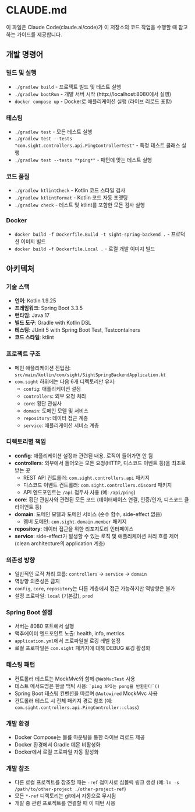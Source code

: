 # CLAUDE.md

이 파일은 Claude Code(claude.ai/code)가 이 저장소의 코드 작업을 수행할 때 참고하는 가이드를 제공합니다.

## 개발 명령어

### 빌드 및 실행
- `./gradlew build` - 프로젝트 빌드 및 테스트 실행
- `./gradlew bootRun` - 개발 서버 시작 (http://localhost:8080에서 실행)
- `docker compose up` - Docker로 애플리케이션 실행 (라이브 리로드 포함)

### 테스팅
- `./gradlew test` - 모든 테스트 실행
- `./gradlew test --tests "com.sight.controllers.api.PingControllerTest"` - 특정 테스트 클래스 실행
- `./gradlew test --tests "*ping*"` - 패턴에 맞는 테스트 실행

### 코드 품질
- `./gradlew ktlintCheck` - Kotlin 코드 스타일 검사
- `./gradlew ktlintFormat` - Kotlin 코드 자동 포맷팅
- `./gradlew check` - 테스트 및 ktlint를 포함한 모든 검사 실행

### Docker
- `docker build -f Dockerfile.Build -t sight-spring-backend .` - 프로덕션 이미지 빌드
- `docker build -f Dockerfile.Local .` - 로컬 개발 이미지 빌드

## 아키텍처

### 기술 스택
- **언어**: Kotlin 1.9.25
- **프레임워크**: Spring Boot 3.3.5
- **런타임**: Java 17
- **빌드 도구**: Gradle with Kotlin DSL
- **테스팅**: JUnit 5 with Spring Boot Test, Testcontainers
- **코드 스타일**: ktlint

### 프로젝트 구조
- 메인 애플리케이션 진입점: `src/main/kotlin/com/sight/SightSpringBackendApplication.kt`
- `com.sight` 하위에는 다음 6개 디렉토리만 유지:
  - `config`: 애플리케이션 설정
  - `controllers`: 외부 요청 처리
  - `core`: 횡단 관심사
  - `domain`: 도메인 모델 및 서비스
  - `repository`: 데이터 접근 계층
  - `service`: 애플리케이션 서비스 계층

### 디렉토리별 책임
- **config**: 애플리케이션 설정과 관련된 내용. 로직이 들어가면 안 됨
- **controllers**: 외부에서 들어오는 모든 요청(HTTP, 디스코드 이벤트 등)을 최초로 받는 곳
  - REST API 컨트롤러: `com.sight.controllers.api` 패키지
  - 디스코드 이벤트 컨트롤러: `com.sight.controllers.discord` 패키지
  - API 엔드포인트는 `/api` 접두사 사용 (예: `/api/ping`)
- **core**: 횡단 관심사와 관련된 모든 코드 (데이터베이스 연결, 인증/인가, 디스코드 클라이언트 등)
- **domain**: 도메인 모델과 도메인 서비스 (순수 함수, side-effect 없음)
  - 멤버 도메인: `com.sight.domain.member` 패키지
- **repository**: 데이터 접근을 위한 리포지토리 인터페이스
- **service**: side-effect가 발생할 수 있는 로직 및 애플리케이션 처리 흐름 제어 (clean architecture의 application 계층)

### 의존성 방향
- 일반적인 로직 처리 흐름: `controllers` → `service` → `domain`
- 역방향 의존성은 금지
- `config`, `core`, `repository`는 다른 계층에서 접근 가능하지만 역방향은 불가
- 설정 프로파일: `local` (기본값), `prod`

### Spring Boot 설정
- 서버는 8080 포트에서 실행
- 액추에이터 엔드포인트 노출: health, info, metrics
- `application.yml`에서 프로파일별 로깅 레벨 설정
- 로컬 프로파일은 `com.sight` 패키지에 대해 DEBUG 로깅 활성화

### 테스팅 패턴
- 컨트롤러 테스트는 MockMvc와 함께 `@WebMvcTest` 사용
- 테스트 메서드명은 한글 백틱 사용: `` `ping API는 pong을 반환한다`() ``
- Spring Boot 테스팅 컨벤션을 따르며 `@Autowired` MockMvc 사용
- 컨트롤러 테스트 시 전체 패키지 경로 참조 (예: `com.sight.controllers.api.PingController::class`)

### 개발 환경
- Docker Compose는 볼륨 마운팅을 통한 라이브 리로드 제공
- Docker 환경에서 Gradle 데몬 비활성화
- Docker에서 로컬 프로파일 자동 활성화

### 개발 참조
- 다른 로컬 프로젝트를 참조할 때는 `-ref` 접미사로 심볼릭 링크 생성 (예: `ln -s /path/to/other-project ./other-project-ref`)
- 모든 `*-ref` 디렉토리는 git에서 자동으로 무시됨
- 개발 중 관련 프로젝트를 연결할 때 이 패턴 사용